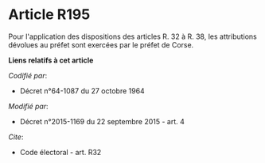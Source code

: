 # Article R195

Pour l'application des dispositions des articles R. 32 à R. 38, les attributions dévolues au préfet sont exercées par le
préfet de Corse.

**Liens relatifs à cet article**

_Codifié par_:

  - Décret n°64-1087 du 27 octobre 1964

_Modifié par_:

  - Décret n°2015-1169 du 22 septembre 2015 - art. 4

_Cite_:

  - Code électoral - art. R32
